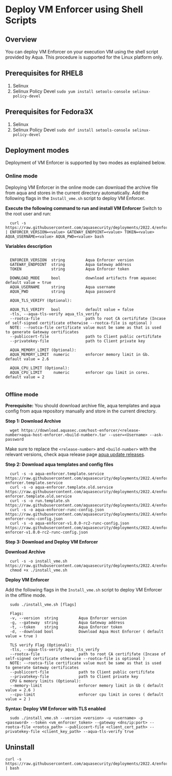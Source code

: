 # Deploy VM Enforcer using Shell Scripts


## Overview

You can deploy VM Enforcer on your execution VM using the shell script provided by Aqua. This procedure is supported for the Linux platform only.

## Prerequisites for RHEL8

1) Selinux
2) Selinux Policy Devel 
    `sudo yum install setools-console selinux-policy-devel`

## Prerequisites for Fedora3X

1) Selinux
2) Selinux Policy Devel 
    `sudo dnf install setools-console selinux-policy-devel`

## Deployment modes

Deployment of VM Enforcer is supported by two modes as explained below.
### Online mode

Deploying VM Enforcer in the online mode can download the archive file from aqua and stores in the current directory automatically. Add the following flags in the `Install_vme.sh` script to deploy VM Enforcer.

**Execute the following command to run and install VM Enforcer**
Switch to the root user and run:
```shell
  curl -s https://raw.githubusercontent.com/aquasecurity/deployments/2022.4/enforcers/vm_enforcer/shell/install_vme.sh | ENFORCER_VERSION=<value> GATEWAY_ENDPOINT=<value> TOKEN=<value> AQUA_USERNAME=<value> AQUA_PWD=<value> bash
```


**Variables description**

```shell

  ENFORCER_VERSION  string         Aqua Enforcer version
  GATEWAY_ENDPOINT  string         Aqua Gateway address
  TOKEN             string         Aqua Enforcer token

  DOWNLOAD_MODE     bool           download artifacts from aquasec default value = true
  AQUA_USERNAME     string         Aqua username
  AQUA_PWD          string         Aqua password

  AQUA_TLS_VERIFY (Optional):

  AQUA_TLS_VERIFY   bool           default value = false
  -tls, --aqua-tls-verify aqua_tls_verify
  --rootca-file                    path to root CA certififate (Incase of self-signed certificate otherwise --rootca-file is optional )
  NOTE: --rootca-file certificate value must be same as that is used to generate Gateway certificates
  --publiccert-file                path to Client public certififate
  --privatekey-file                path to Client private key  

  AQUA_MEMORY_LIMIT (Optional):
  AQUA_MEMORY_LIMIT  numeric       enforcer memory limit in Gb. default value = 2.6

  AQUA_CPU_LIMIT (Optional):
  AQUA_CPU_LIMIT     numeric       enforcer cpu limit in cores. default value = 2
 
```

### Offline mode

**Prerequisite:** You should download archive file, aqua templates and aqua config from aqua repository manually and store in the current directory.

**Step 1: Download Archive**

```shell
  wget https://download.aquasec.com/host-enforcer/<release-number>aqua-host-enforcer.<build-number>.tar --user=<Username> --ask-password
```

Make sure to replace the `<release-number>` and `<build-number>` with the relevant versions, check aqua release page [aqua update releases](https://docs.aquasec.com/docs/update-releases).

**Step 2: Download aqua templates and config files**

```shell
  curl -s -o aqua-enforcer.template.service https://raw.githubusercontent.com/aquasecurity/deployments/2022.4/enforcers/vm_enforcer/templates/aqua-enforcer.template.service
  curl -s -o aqua-enforcer.template.old.service https://raw.githubusercontent.com/aquasecurity/deployments/2022.4/enforcers/vm_enforcer/templates/aqua-enforcer.template.old.service
  curl -s -o run.template.sh https://raw.githubusercontent.com/aquasecurity/deployments/2022.4/enforcers/vm_enforcer/templates/run.template.sh
  curl -s -o aqua-enforcer-runc-config.json https://raw.githubusercontent.com/aquasecurity/deployments/2022.4/enforcers/vm_enforcer/templates/aqua-enforcer-runc-config.json
  curl -s -o aqua-enforcer-v1.0.0-rc2-runc-config.json https://raw.githubusercontent.com/aquasecurity/deployments/2022.4/enforcers/vm_enforcer/templates/aqua-enforcer-v1.0.0-rc2-runc-config.json
```

**Step 3: Download and Deploy VM Enforcer**

**Download Archive**

```shell
  curl -s -o install_vme.sh https://raw.githubusercontent.com/aquasecurity/deployments/2022.4/enforcers/vm_enforcer/shell/install_vme.sh
  chmod +x ./install_vme.sh
```

**Deploy VM Enforcer**

Add the following flags in the `Install_vme.sh` script to deploy VM Enforcer in the offline mode.

```shell
  sudo ./install_vme.sh [flags]

  Flags:
  -v, --version  string         Aqua Enforcer version
  -g, --gateway  string         Aqua Gateway address
  -t, --token    string         Aqua Enforcer token
  -d, --download bool           Download Aqua Host Enforcer ( default value = true )

  TLS verify Flag (Optional):
  -tls, --aqua-tls-verify aqua_tls_verify
  --rootca-file                 path to root CA certififate (Incase of self-signed certificate otherwise --rootca-file is optional )
  NOTE: --rootca-file certificate value must be same as that is used to generate Gateway certificates
  --publiccert-file             path to Client public certififate
  --privatekey-file             path to Client private key   
  CPU & memory limits (Optional):
  --memory-limit                enforcer memory limit in Gb ( default value = 2.6 )
  --cpu-limit                   enforcer cpu limit in cores ( default value = 2 )
```

**Syntax: Deploy VM Enforcer with TLS enabled**

```shell
  sudo ./install_vme.sh --version <version> -u <username> -p <password> --token <vm_enforcer_token> --gateway <dns/ip:port> --rootca-file <rootca_path> --publiccert-file <client_cert_path> --privatekey-file <client_key_path> --aqua-tls-verify true

```

## Uninstall

```
curl -s https://raw.githubusercontent.com/aquasecurity/deployments/2022.4/enforcers/vm_enforcer/shell/uninstall_vme.sh | bash
```
